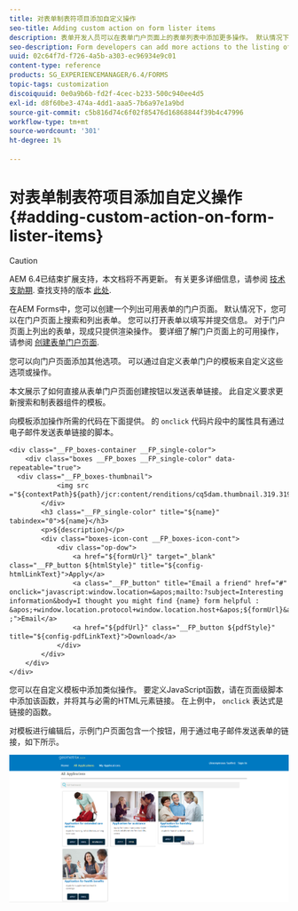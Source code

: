 ```yaml
---
title: 对表单制表符项目添加自定义操作
seo-title: Adding custom action on form lister items
description: 表单开发人员可以在表单门户页面上的表单列表中添加更多操作。 默认情况下，表单列表允许您访问、填写并提交表单。
seo-description: Form developers can add more actions to the listing of forms on the forms portal page. By default, the form listing allows you to access the form, fill it, and submit it.
uuid: 02c64f7d-f726-4a5b-a303-ec96934e9c01
content-type: reference
products: SG_EXPERIENCEMANAGER/6.4/FORMS
topic-tags: customization
discoiquuid: 0e0a9b6b-fd2f-4cec-b233-500c940ee4d5
exl-id: d8f60be3-474a-4dd1-aaa5-7b6a97e1a9bd
source-git-commit: c5b816d74c6f02f85476d16868844f39b4c47996
workflow-type: tm+mt
source-wordcount: '301'
ht-degree: 1%

---
```


# 对表单制表符项目添加自定义操作 {#adding-custom-action-on-form-lister-items}

>[!CAUTION]
>
>AEM 6.4已结束扩展支持，本文档将不再更新。 有关更多详细信息，请参阅 [技术支助期](https://helpx.adobe.com/cn/support/programs/eol-matrix.html). 查找支持的版本 [此处](https://experienceleague.adobe.com/docs/).

在AEM Forms中，您可以创建一个列出可用表单的门户页面。 默认情况下，您可以在门户页面上搜索和列出表单。 您可以打开表单以填写并提交信息。 对于门户页面上列出的表单，现成只提供渲染操作。 要详细了解门户页面上的可用操作，请参阅 [创建表单门户页面](/help/forms/using/creating-form-portal-page.md).

您可以向门户页面添加其他选项。 可以通过自定义表单门户的模板来自定义这些选项或操作。

本文展示了如何直接从表单门户页面创建按钮以发送表单链接。 此自定义要求更新搜索和制表器组件的模板。

向模板添加操作所需的代码在下面提供。 的 `onclick` 代码片段中的属性具有通过电子邮件发送表单链接的脚本。

```mxml
<div class="__FP_boxes-container __FP_single-color">
    <div class="boxes __FP_boxes __FP_single-color" data-repeatable="true">
  <div class="__FP_boxes-thumbnail">
            <img src ="${contextPath}${path}/jcr:content/renditions/cq5dam.thumbnail.319.319.png">
        </div>
        <h3 class="__FP_single-color" title="${name}" tabindex="0">${name}</h3>
        <p>${description}</p>
        <div class="boxes-icon-cont __FP_boxes-icon-cont">
            <div class="op-dow">
                <a href="${formUrl}" target="_blank" class="__FP_button ${htmlStyle}" title="${config-htmlLinkText}">Apply</a>
                <a class="__FP_button" title="Email a friend" href="#" onclick="javascript:window.location=&apos;mailto:?subject=Interesting information&body=I thought you might find {name} form helpful :  &apos;+window.location.protocol+window.location.host+&apos;${formUrl}&apos; ;">Email</a>
                <a href="${pdfUrl}" class="__FP_button ${pdfStyle}" title="${config-pdfLinkText}">Download</a>
            </div>
        </div>
    </div>
</div>
```

您可以在自定义模板中添加类似操作。 要定义JavaScript函数，请在页面级脚本中添加该函数，并将其与必需的HTML元素链接。 在上例中， `onclick` 表达式是链接的函数。

对模板进行编辑后，示例门户页面包含一个按钮，用于通过电子邮件发送表单的链接，如下所示。

![email](assets/email.png)
